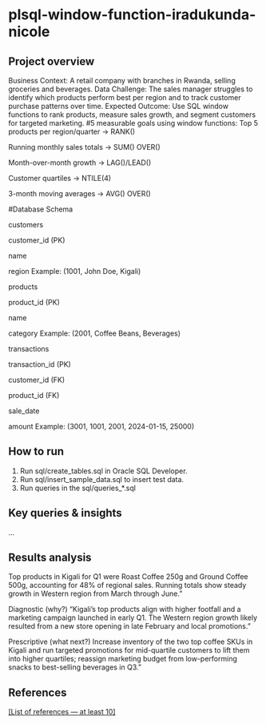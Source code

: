 # plsql-window-function-iradukunda-nicole
## Project overview
Business Context: A retail company with branches in Rwanda, selling groceries and beverages.
Data Challenge: The sales manager struggles to identify which products perform best per region and to track customer purchase patterns over time.
Expected Outcome: Use SQL window functions to rank products, measure sales growth, and segment customers for targeted marketing.
#5 measurable goals using window functions:
Top 5 products per region/quarter → RANK()

Running monthly sales totals → SUM() OVER()

Month-over-month growth → LAG()/LEAD()

Customer quartiles → NTILE(4)

3-month moving averages → AVG() OVER()

#Database Schema

customers

customer_id (PK)

name

region
Example: (1001, John Doe, Kigali)

products

product_id (PK)

name

category
Example: (2001, Coffee Beans, Beverages)

transactions

transaction_id (PK)

customer_id (FK)

product_id (FK)

sale_date

amount
Example: (3001, 1001, 2001, 2024-01-15, 25000)

## How to run
1. Run sql/create_tables.sql in Oracle SQL Developer.
2. Run sql/insert_sample_data.sql to insert test data.
3. Run queries in the sql/queries_*.sql 

## Key queries & insights

...

## Results analysis
Top products in Kigali for Q1 were Roast Coffee 250g and Ground Coffee 500g, accounting for 48% of regional sales. Running totals show steady growth in Western region from March through June.”

Diagnostic (why?)
“Kigali’s top products align with higher footfall and a marketing campaign launched in early Q1. The Western region growth likely resulted from a new store opening in late February and local promotions.”

Prescriptive (what next?)
Increase inventory of the two top coffee SKUs in Kigali and run targeted promotions for mid-quartile customers to lift them into higher quartiles; reassign marketing budget from low-performing snacks to best-selling beverages in Q3.”

## References
[[List of references — at least 10]](https://docs.oracle.com/en/database/oracle/oracle-database/)

